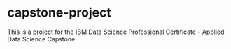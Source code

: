 # capstone-project
This is a project for the IBM Data Science Professional Certificate - Applied Data Science Capstone.
